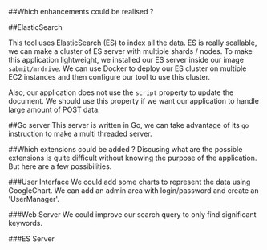 ##Which enhancements could be realised ?

##ElasticSearch

This tool uses ElasticSearch (ES) to index all the data.
ES is really scallable, we can make a cluster of ES server with
multiple shards / nodes.
To make this application lightweight, we installed our ES server inside our
image ```sabmit/mrdrive```.
We can use Docker to deploy our ES cluster on multiple EC2 instances and then
configure our tool to use this cluster.

Also, our application does not use the ```script``` property to update the
document.
We should use this property if we want our application to handle large amount of
POST data.

##Go server
This server is written in Go, we can take advantage of its ```go``` instruction
to make a multi threaded server.

##Which extensions could be added ?
Discusing what are the possible extensions is quite difficult without knowing
the purpose of the application.
But here are a few possibilities.

###User Interface
We could add some charts to represent the data using GoogleChart.
We can add an admin area with login/password and create an 'UserManager'.

###Web Server
We could improve our search query to only find significant keywords.

###ES Server

